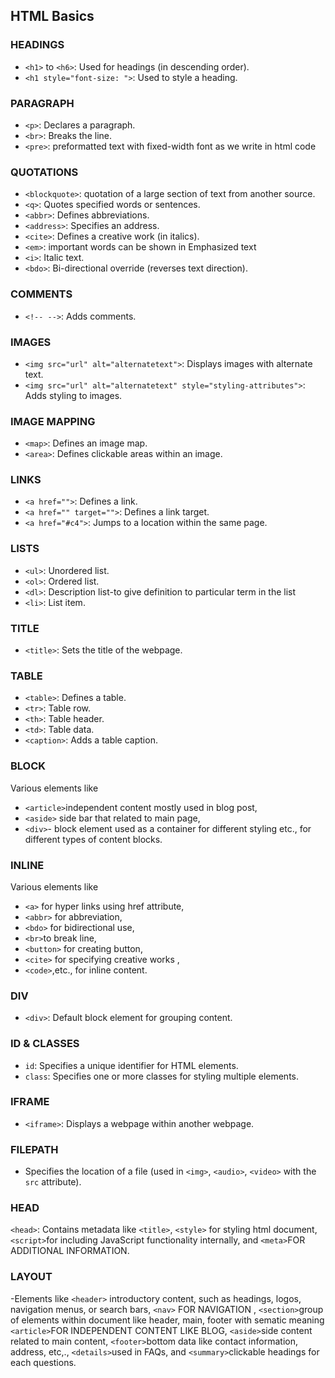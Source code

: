 ## HTML Basics
### HEADINGS
- `<h1>` to `<h6>`: Used for headings (in descending order).
- `<h1 style="font-size: ">`: Used to style a heading.

### PARAGRAPH
- `<p>`: Declares a paragraph.
- `<br>`: Breaks the line.
- `<pre>`: preformatted text with fixed-width font as we write in html code

### QUOTATIONS
- `<blockquote>`: quotation of a large section of text from another source. 
- `<q>`: Quotes specified words or sentences.
- `<abbr>`: Defines abbreviations.
- `<address>`: Specifies an address.
- `<cite>`: Defines a creative work (in italics).
- `<em>`: important words can be shown in Emphasized text 
- `<i>`: Italic text.
- `<bdo>`: Bi-directional override (reverses text direction).

### COMMENTS
- `<!-- -->`: Adds comments.

### IMAGES
- `<img src="url" alt="alternatetext">`: Displays images with alternate text.
- `<img src="url" alt="alternatetext" style="styling-attributes">`: Adds styling to images.

### IMAGE MAPPING
- `<map>`: Defines an image map.
- `<area>`: Defines clickable areas within an image.

### LINKS
- `<a href="">`: Defines a link.
- `<a href="" target="">`: Defines a link target.
- `<a href="#c4">`: Jumps to a location within the same page.

### LISTS
- `<ul>`: Unordered list.
- `<ol>`: Ordered list.
- `<dl>`: Description list-to give definition to particular term in the list
- `<li>`: List item.

### TITLE
- `<title>`: Sets the title of the webpage.

### TABLE
- `<table>`: Defines a table.
- `<tr>`: Table row.
- `<th>`: Table header.
- `<td>`: Table data.
- `<caption>`: Adds a table caption.

### BLOCK
Various elements like 
- `<article>`independent content mostly used in blog post,
- `<aside>` side bar that related to main page,
- `<div>`- block element used as a container for different styling etc.,
for different types of content blocks.

### INLINE
Various elements like 
- `<a>` for hyper links using href attribute,
- `<abbr>` for abbreviation,
- `<bdo>` for bidirectional use,
- `<br>`to break line,
- `<button>` for creating button,
- `<cite>` for specifying creative works ,
- `<code>`,etc., for inline content.

### DIV
- `<div>`: Default block element for grouping content.

### ID & CLASSES
- `id`: Specifies a unique identifier for HTML elements.
- `class`: Specifies one or more classes for styling multiple elements.

### IFRAME
- `<iframe>`: Displays a webpage within another webpage.

### FILEPATH
- Specifies the location of a file (used in 
`<img>`,
`<audio>`,
`<video>` with the `src` attribute).

### HEAD
`<head>`: Contains metadata like `<title>`,
`<style>` for styling html document,
`<script>`for including JavaScript functionality internally, and
`<meta>`FOR ADDITIONAL INFORMATION.

### LAYOUT
-Elements like 
`<header>` introductory content, such as headings, logos, navigation menus, or search bars,
`<nav>` FOR NAVIGATION ,
`<section>`group of elements within document like header, main, footer with sematic meaning
`<article>`FOR INDEPENDENT CONTENT LIKE BLOG,
`<aside>`side content related to main content,
`<footer>`bottom data like contact information, address, etc,.,
`<details>`used in FAQs, and
`<summary>`clickable headings for each questions.